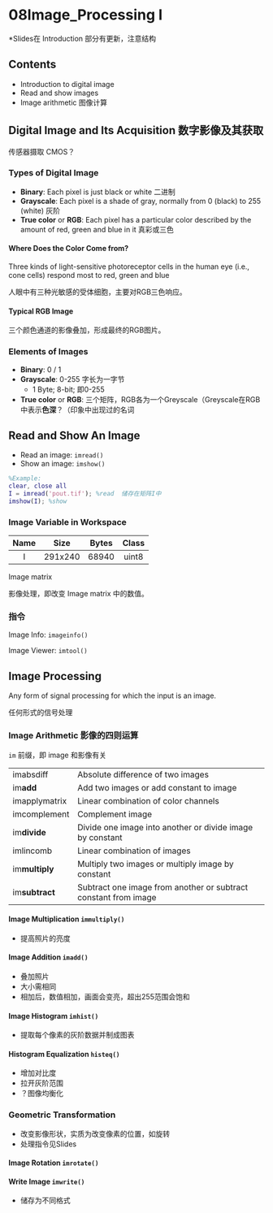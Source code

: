 # 08Image_Processing I

*Slides在 Introduction 部分有更新，注意结构

## Contents

- Introduction to digital image
- Read and show images
- Image arithmetic  图像计算

## Digital Image and Its Acquisition 数字影像及其获取

传感器摄取 CMOS？

### Types of Digital Image

- **Binary**: Each pixel is just black or white  二进制
- **Grayscale**: Each pixel is a shade of gray, normally from 0  (black) to 255 (white)  灰阶
- **True color** or **RGB**: Each pixel has a particular color  described by the amount of red, green and blue in it  真彩或三色

#### Where Does the Color Come from?

Three kinds of light-sensitive photoreceptor cells  in the human eye (i.e., cone cells) respond most  to red, green and blue

人眼中有三种光敏感的受体细胞，主要对RGB三色响应。

#### Typical RGB Image

三个颜色通道的影像叠加，形成最终的RGB图片。

### Elements of Images

- **Binary**: 0 / 1
- **Grayscale**: 0-255 字长为一字节
  - 1 Byte; 8-bit;  即0-255
- **True color** or **RGB**: 三个矩阵，RGB各为一个Greyscale（Greyscale在RGB中表示**色深**？（印象中出现过的名词

## Read and Show An Image

- Read an image: `imread()`
- Show an image: `imshow()`

```Matlab
%Example:
clear, close all
I = imread('pout.tif'); %read  储存在矩阵I中
imshow(I); %show
```

### Image Variable in Workspace

| Name |  Size   | Bytes | Class |
| :--: | :-----: | :---: | :---: |
|  I   | 291x240 | 68940 | uint8 |

Image matrix

影像处理，即改变 Image matrix 中的数值。

### 指令

Image Info: `imageinfo()`

Image Viewer: `imtool()`

## Image Processing

Any form of signal processing for which the input  is an image.

任何形式的信号处理

### Image Arithmetic 影像的四则运算

`im` 前缀，即 image 和影像有关

|                |                                                              |
| -------------- | ------------------------------------------------------------ |
| imabsdiff      | Absolute difference of two images                            |
| im**add**      | Add two images or add constant to image                      |
| imapplymatrix  | Linear combination of color channels                         |
| imcomplement   | Complement image                                             |
| im**divide**   | Divide one image into another or divide image  by constant   |
| imlincomb      | Linear combination of images                                 |
| im**multiply** | Multiply two images or multiply image by constant            |
| im**subtract** | Subtract one image from another or subtract constant from image |

#### Image Multiplication `immultiply()` 

- 提高照片的亮度

#### Image Addition `imadd()` 

- 叠加照片
- 大小需相同
- 相加后，数值相加，画面会变亮，超出255范围会饱和

#### Image Histogram `imhist()` 

- 提取每个像素的灰阶数据并制成图表

#### Histogram Equalization `histeq()`

- 增加对比度
- 拉开灰阶范围
- ？图像均衡化

### Geometric Transformation

- 改变影像形状，实质为改变像素的位置，如旋转
- 处理指令见Slides

#### Image Rotation `imrotate()`

#### Write Image `imwrite()`

- 储存为不同格式

